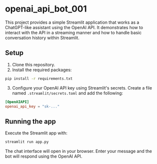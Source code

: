 # openai_api_bot_001

This project provides a simple Streamlit application that works as a ChatGPT-like assistant using the OpenAI API. It demonstrates how to interact with the API in a streaming manner and how to handle basic conversation history within Streamlit.

## Setup

1. Clone this repository.
2. Install the required packages:

```bash
pip install -r requirements.txt
```

3. Configure your OpenAI API key using Streamlit's secrets. Create a file named `.streamlit/secrets.toml` and add the following:

```toml
[OpenAIAPI]
openai_api_key = "sk-..."
```

## Running the app

Execute the Streamlit app with:

```bash
streamlit run app.py
```

The chat interface will open in your browser. Enter your message and the bot will respond using the OpenAI API.

